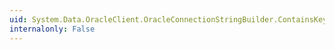 ```yaml
---
uid: System.Data.OracleClient.OracleConnectionStringBuilder.ContainsKey(System.String)
internalonly: False
---
```

